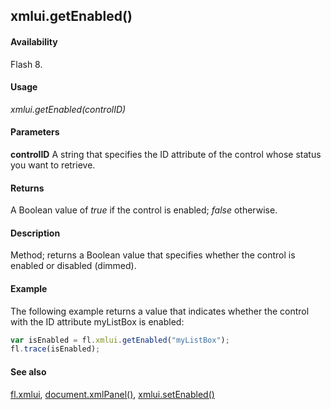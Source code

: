 ## xmlui.getEnabled()

#### Availability

Flash 8.

#### Usage

*xmlui.getEnabled(controlID)*

#### Parameters

**controlID** A string that specifies the ID attribute of the control whose status you want to retrieve.

#### Returns

A Boolean value of *true* if the control is enabled; *false* otherwise.

#### Description

Method; returns a Boolean value that specifies whether the control is enabled or disabled (dimmed).

#### Example

The following example returns a value that indicates whether the control with the ID attribute myListBox is enabled:

```javascript
var isEnabled = fl.xmlui.getEnabled("myListBox"); 
fl.trace(isEnabled);

```
#### See also

[fl.xmlui](../flash_object_(fl)/fl81.md), [document.xmlPanel()](../Document_object/docu6198.md), [xmlui.setEnabled()](../XMLUI_object/xmlui9.md)
